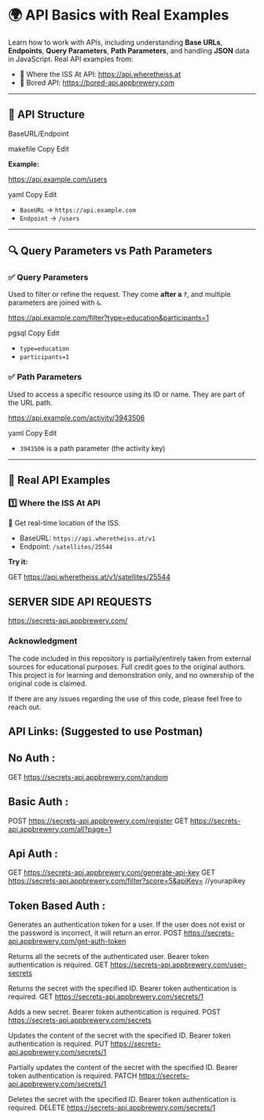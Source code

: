 # 🌍 API Basics with Real Examples

Learn how to work with APIs, including understanding **Base URLs**, **Endpoints**, **Query Parameters**, **Path Parameters**, and handling **JSON** data in JavaScript. Real API examples from:
- 🚀 Where the ISS At API: https://api.wheretheiss.at
- 🎲 Bored API: https://bored-api.appbrewery.com

---

## 📌 API Structure

BaseURL/Endpoint

makefile
Copy
Edit

**Example:**

https://api.example.com/users

yaml
Copy
Edit

- `BaseURL` → `https://api.example.com`
- `Endpoint` → `/users`

---

## 🔍 Query Parameters vs Path Parameters

### ✅ Query Parameters

Used to filter or refine the request. They come **after a `?`**, and multiple parameters are joined with `&`.

https://api.example.com/filter?type=education&participants=1

pgsql
Copy
Edit

- `type=education`
- `participants=1`

### ✅ Path Parameters

Used to access a specific resource using its ID or name. They are part of the URL path.

https://api.example.com/activity/3943506

yaml
Copy
Edit

- `3943506` is a path parameter (the activity key)

---

## 🚀 Real API Examples

### 1️⃣ Where the ISS At API

📡 Get real-time location of the ISS.

- BaseURL: `https://api.wheretheiss.at/v1`
- Endpoint: `/satellites/25544`

**Try it:**

GET https://api.wheretheiss.at/v1/satellites/25544








## SERVER SIDE API REQUESTS

https://secrets-api.appbrewery.com/

### Acknowledgment

The code included in this repository is partially/entirely taken from external sources for educational purposes. Full credit goes to the original authors. This project is for learning and demonstration only, and no ownership of the original code is claimed.

If there are any issues regarding the use of this code, please feel free to reach out.


## API Links: (Suggested to use Postman)

## No Auth :
GET https://secrets-api.appbrewery.com/random

## Basic Auth :
POST https://secrets-api.appbrewery.com/register
GET https://secrets-api.appbrewery.com/all?page=1

## Api Auth :
GET https://secrets-api.appbrewery.com/generate-api-key
GET https://secrets-api.appbrewery.com/filter?score=5&apiKey= //yourapikey

## Token Based Auth :
Generates an authentication token for a user. If the user does not exist or the password is incorrect, it will return an error.
POST https://secrets-api.appbrewery.com/get-auth-token

Returns all the secrets of the authenticated user. Bearer token authentication is required.
GET https://secrets-api.appbrewery.com/user-secrets

Returns the secret with the specified ID. Bearer token authentication is required.
GET https://secrets-api.appbrewery.com/secrets/1

Adds a new secret. Bearer token authentication is required.
POST https://secrets-api.appbrewery.com/secrets

Updates the content of the secret with the specified ID. Bearer token authentication is required.
PUT https://secrets-api.appbrewery.com/secrets/1

Partially updates the content of the secret with the specified ID. Bearer token authentication is required.
PATCH https://secrets-api.appbrewery.com/secrets/1

Deletes the secret with the specified ID. Bearer token authentication is required.
DELETE https://secrets-api.appbrewery.com/secrets/1


